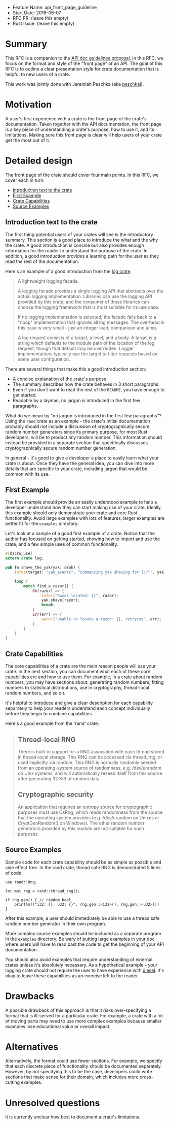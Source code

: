 - Feature Name: api_front_page_guideline
- Start Date: 2016-06-07
- RFC PR: (leave this empty)
- Rust Issue: (leave this empty)

# Summary

This RFC is a companion to the [API doc guidelines proposal](https://github.com/rust-lang/rfcs/pull/1574/).  In this RFC, we focus on the format and style of the "front page" of an API.  The goal of this RFC is to outline a clear presentation style for crate documentation that is helpful to new users of a crate.

This work was jointly done with Jeremiah Peschka (aka [peschkaj](https://github.com/peschkaj/)).

# Motivation

A user's first experience with a crate is the front page of the crate's documentation. Taken together with the API documentation, the front page is a key piece of understanding a crate's purpose, how to use it, and its limitations.  Making sure this front page is clear will help users of your crate get the most out of it.

# Detailed design

The front page of the crate should cover four main points.  In this RFC, we cover each in turn.

* [Introduction text to the crate](#introduction-text-to-the-crate)
* [First Example](#first-example)
* [Crate Capabilities](#crate-capabilities)
* [Source Examples](#source-examples)

## Introduction text to the crate

The first thing potential users of your crates will see is the introductory summary. This section is a good place to introduce the what and the why the crate. A good introduction is concise but also provides enough information for the reader to understand the purpose of the crate. In addition, a good introduction provides a learning path for the user as they read the rest of the documentation.

Here's an example of a good introduction from the [log crate](https://doc.rust-lang.org/log/log/index.html):
    
> A lightweight logging facade.
>
> A logging facade provides a single logging API that abstracts over the actual logging implementation. Libraries can use the logging API provided by this crate, and the consumer of those libraries can choose the logging framework that is most suitable for its use case.
>
> If no logging implementation is selected, the facade falls back to a "noop" implementation that ignores all log messages. The overhead in this case is very small - just an integer load, comparison and jump.
>
> A log request consists of a target, a level, and a body. A target is a string which defaults to the module path of the location of the log request, though that default may be overridden. Logger implementations typically use the target to filter requests based on some user configuration.

There are several things that make this a good introduction section:
    
* A concise explanation of the crate's purpose.
* The summary describes how the crate behaves in 3 short paragraphs.
* Even if you don't want to read the rest of the `README`, you have enough to get started.
* Readable by a layman, no jargon is introduced in the first few paragraphs.
    
What do we mean by "no jargon is introduced in the first few paragraphs"? Using the `rand` crate as an example - the crate's initial documentation probably should _not_ include a discussion of cryptographically secure random number generators since its primary purpose, for most Rust developers, will be to product any random number. This information should instead be provided in a separate section that specifically discusses cryptographically secure random number generation.

In general - it's good to give a developer a place to easily learn what your crate is about. Once they have the general idea, you can dive into more details that are specific to your crate, including jargon that would be common with its use.

## First Example

The first example should provide an easily understood example to help a developer understand how they can start making use of your crate. Ideally, this example should only demonstrate your crate and core Rust functionality. Avoid large examples with lots of features; larger examples are better fit for the `examples` directory.

Let's look at a sample of a good first example of a crate. Notice that the author has focused on getting started, showing how to import and use the crate, and a few simple uses of common functionality.

```rust
#[macro_use]
extern crate log;

pub fn shave_the_yak(yak: &Yak) {
    info!(target: "yak_events", "Commencing yak shaving for {:?}", yak);

    loop {
        match find_a_razor() {
            Ok(razor) => {
                info!("Razor located: {}", razor);
                yak.shave(razor);
                break;
            }
            Err(err) => {
                warn!("Unable to locate a razor: {}, retrying", err);
            }
        }
    }
}
```

## Crate Capabilities

The core capabilities of a crate are the main reason people will use your crate.  In the next section, you can document what each of these core capabilities are and how to use them.  For example, in a crate about random numbers, you may have sections about: generating random numbers, fitting numbers to statistical distributions, use in cryptography, thread-local random numbers, and so on.

It's helpful to introduce and give a clear description for each capability separately to help your readers understand each concept individually before they begin to combine capabilities.

Here's a good example from the 'rand' crate:
    
> ## Thread-local RNG
>
> There is built-in support for a RNG associated with each thread stored in thread-local storage. This RNG can be accessed via thread_rng, or used implicitly via random. This RNG is normally randomly seeded from an operating-system source of randomness, e.g. /dev/urandom on Unix systems, and will automatically reseed itself from this source after generating 32 KiB of random data.
>
> ## Cryptographic security
>
> An application that requires an entropy source for cryptographic purposes must use OsRng, which reads randomness from the source that the operating system provides (e.g. /dev/urandom on Unixes or CryptGenRandom() on Windows). The other random number generators provided by this module are not suitable for such purposes.

## Source Examples

Sample code for each crate capability should be as simple as possible and side effect free. In the rand crate, thread safe RNG is demonstrated 5 lines of code:

```
use rand::Rng;

let mut rng = rand::thread_rng();

if rng.gen() { // random bool
    println!("i32: {}, u32: {}", rng.gen::<i32>(), rng.gen::<u32>())
}
```

After this example, a user should immediately be able to use a thread safe random number generator in their own program.

More complex source examples should be included as a separate program in the `examples` directory.  Be wary of putting large examples in your doc where users will have to read past the code to get the beginning of your API documentation.

You should also avoid examples that require understanding of external crates unless it's absolutely necessary. As a hypothetical example - your logging crate should not require the user to have experience with [diesel](http://diesel.rs/). It's okay to leave these capabilities as an exercise left to the reader.

# Drawbacks

A possible drawback of this approach is that it risks over-specifying a format that is ill-served for a particular crate.  For example, a crate with a lot of moving parts may need to use more complex examples because smaller examples lose educational value or overall impact.

# Alternatives

Alternatively, the format could use fewer sections.  For example, we specify that each discrete piece of functionality should be documented separately.  However, by not specifying this to be the case, developers could write sections that make sense for their domain, which includes more cross-cutting examples.

# Unresolved questions

It is currently unclear how best to document a crate's limitations.

